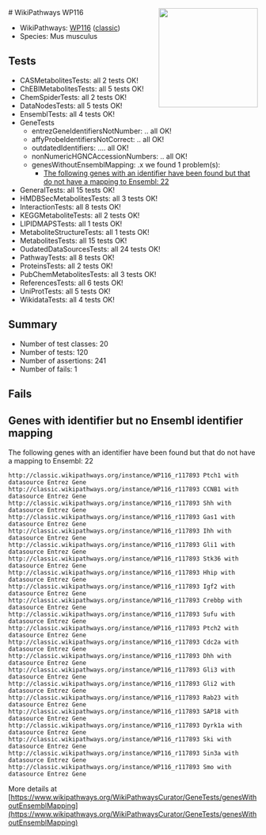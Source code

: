<img style="float: right; width: 200px" src="https://upload.wikimedia.org/wikipedia/commons/thumb/8/83/Wplogo_with_text_500.png/640px-Wplogo_with_text_500.png" />
# WikiPathways WP116

* WikiPathways: [WP116](https://wikipathways.org/pathways/WP116) ([classic](https://classic.wikipathways.org/instance/WP116))
* Species: Mus musculus
## Tests
* CASMetabolitesTests: all 2 tests OK!
* ChEBIMetabolitesTests: all 5 tests OK!
* ChemSpiderTests: all 2 tests OK!
* DataNodesTests: all 5 tests OK!
* EnsemblTests: all 4 tests OK!
* GeneTests
    * entrezGeneIdentifiersNotNumber: .. all OK!
    * affyProbeIdentifiersNotCorrect: .. all OK!
    * outdatedIdentifiers: .... all OK!
    * nonNumericHGNCAccessionNumbers: .. all OK!
    * genesWithoutEnsemblMapping: .x we found 1 problem(s):
        * [The following genes with an identifier have been found but that do not have a mapping to Ensembl: 22](#c4e5432e)
* GeneralTests: all 15 tests OK!
* HMDBSecMetabolitesTests: all 3 tests OK!
* InteractionTests: all 8 tests OK!
* KEGGMetaboliteTests: all 2 tests OK!
* LIPIDMAPSTests: all 1 tests OK!
* MetaboliteStructureTests: all 1 tests OK!
* MetabolitesTests: all 15 tests OK!
* OudatedDataSourcesTests: all 24 tests OK!
* PathwayTests: all 8 tests OK!
* ProteinsTests: all 2 tests OK!
* PubChemMetabolitesTests: all 3 tests OK!
* ReferencesTests: all 6 tests OK!
* UniProtTests: all 5 tests OK!
* WikidataTests: all 4 tests OK!


## Summary

* Number of test classes: 20
* Number of tests: 120
* Number of assertions: 241
* Number of fails: 1

## Fails

<a name="c4e5432e" />

## Genes with identifier but no Ensembl identifier mapping

The following genes with an identifier have been found but that do not have a mapping to Ensembl: 22
```
http://classic.wikipathways.org/instance/WP116_r117893 Ptch1 with datasource Entrez Gene
http://classic.wikipathways.org/instance/WP116_r117893 CCNB1 with datasource Entrez Gene
http://classic.wikipathways.org/instance/WP116_r117893 Shh with datasource Entrez Gene
http://classic.wikipathways.org/instance/WP116_r117893 Gas1 with datasource Entrez Gene
http://classic.wikipathways.org/instance/WP116_r117893 Ihh with datasource Entrez Gene
http://classic.wikipathways.org/instance/WP116_r117893 Gli1 with datasource Entrez Gene
http://classic.wikipathways.org/instance/WP116_r117893 Stk36 with datasource Entrez Gene
http://classic.wikipathways.org/instance/WP116_r117893 Hhip with datasource Entrez Gene
http://classic.wikipathways.org/instance/WP116_r117893 Igf2 with datasource Entrez Gene
http://classic.wikipathways.org/instance/WP116_r117893 Crebbp with datasource Entrez Gene
http://classic.wikipathways.org/instance/WP116_r117893 Sufu with datasource Entrez Gene
http://classic.wikipathways.org/instance/WP116_r117893 Ptch2 with datasource Entrez Gene
http://classic.wikipathways.org/instance/WP116_r117893 Cdc2a with datasource Entrez Gene
http://classic.wikipathways.org/instance/WP116_r117893 Dhh with datasource Entrez Gene
http://classic.wikipathways.org/instance/WP116_r117893 Gli3 with datasource Entrez Gene
http://classic.wikipathways.org/instance/WP116_r117893 Gli2 with datasource Entrez Gene
http://classic.wikipathways.org/instance/WP116_r117893 Rab23 with datasource Entrez Gene
http://classic.wikipathways.org/instance/WP116_r117893 SAP18 with datasource Entrez Gene
http://classic.wikipathways.org/instance/WP116_r117893 Dyrk1a with datasource Entrez Gene
http://classic.wikipathways.org/instance/WP116_r117893 Ski with datasource Entrez Gene
http://classic.wikipathways.org/instance/WP116_r117893 Sin3a with datasource Entrez Gene
http://classic.wikipathways.org/instance/WP116_r117893 Smo with datasource Entrez Gene
```

More details at [https://www.wikipathways.org/WikiPathwaysCurator/GeneTests/genesWithoutEnsemblMapping](https://www.wikipathways.org/WikiPathwaysCurator/GeneTests/genesWithoutEnsemblMapping)


